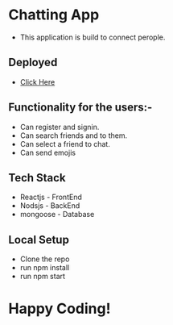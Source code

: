 # Chatting App
* This application is build to connect perople.

## Deployed
* [Click Here](https://pedantic-hodgkin-8440a9.netlify.app/)

## Functionality for the users:-
* Can register and signin.
* Can search friends and to them.
* Can select a friend to chat.
* Can send emojis

## Tech Stack
* Reactjs - FrontEnd
* Nodsjs - BackEnd
* mongoose - Database

## Local Setup
* Clone the repo
* run npm install
* run npm start

# Happy Coding!
